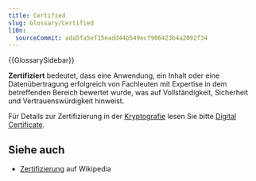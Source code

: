```yaml
---
title: Certified
slug: Glossary/Certified
l10n:
  sourceCommit: ada5fa5ef15eadd44b549ecf906423b4a2092f34
---
```


{{GlossarySidebar}}

**Zertifiziert** bedeutet, dass eine Anwendung, ein Inhalt oder eine Datenübertragung erfolgreich von Fachleuten mit Expertise in dem betreffenden Bereich bewertet wurde, was auf Vollständigkeit, Sicherheit und Vertrauenswürdigkeit hinweist.

Für Details zur Zertifizierung in der [Kryptografie](/de/docs/Glossary/Cryptography) lesen Sie bitte [Digital Certificate](/de/docs/Glossary/Digital_Certificate).

## Siehe auch

- [Zertifizierung](https://en.wikipedia.org/wiki/Professional_certification#Computer_technology) auf Wikipedia
